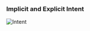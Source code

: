 ### Implicit and Explicit Intent
![Intent](https://user-images.githubusercontent.com/27923352/174427809-b2212a94-de1b-410f-bba2-fce6b5166b6c.gif)
